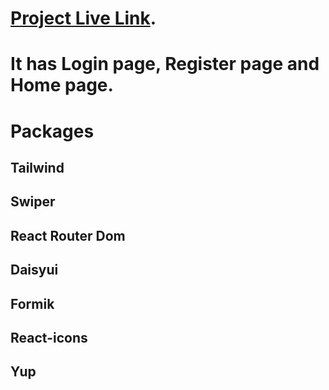 # [Project Live Link](https://silly-maamoul-10c353.netlify.app/).

# It has Login page, Register page and Home page.

# Packages

## Tailwind

## Swiper

## React Router Dom

## Daisyui

## Formik

## React-icons

## Yup
